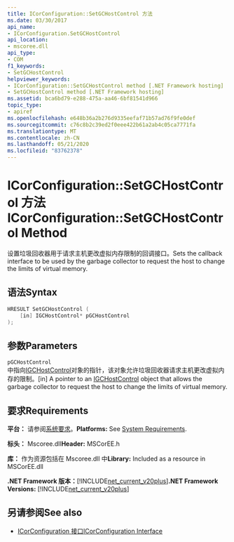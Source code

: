 ```yaml
---
title: ICorConfiguration::SetGCHostControl 方法
ms.date: 03/30/2017
api_name:
- ICorConfiguration.SetGCHostControl
api_location:
- mscoree.dll
api_type:
- COM
f1_keywords:
- SetGCHostControl
helpviewer_keywords:
- ICorConfiguration::SetGCHostControl method [.NET Framework hosting]
- SetGCHostControl method [.NET Framework hosting]
ms.assetid: bca6bd79-e288-475a-aa46-6bf81541d966
topic_type:
- apiref
ms.openlocfilehash: e648b36a2b276d9335eefaf71b57ad76f9fe0def
ms.sourcegitcommit: c76c8b2c39ed2f0eee422b61a2ab4c05ca7771fa
ms.translationtype: MT
ms.contentlocale: zh-CN
ms.lasthandoff: 05/21/2020
ms.locfileid: "83762378"
---
```

# <a name="icorconfigurationsetgchostcontrol-method"></a><span data-ttu-id="cba90-102">ICorConfiguration::SetGCHostControl 方法</span><span class="sxs-lookup"><span data-stu-id="cba90-102">ICorConfiguration::SetGCHostControl Method</span></span>
<span data-ttu-id="cba90-103">设置垃圾回收器用于请求主机更改虚拟内存限制的回调接口。</span><span class="sxs-lookup"><span data-stu-id="cba90-103">Sets the callback interface to be used by the garbage collector to request the host to change the limits of virtual memory.</span></span>  
  
## <a name="syntax"></a><span data-ttu-id="cba90-104">语法</span><span class="sxs-lookup"><span data-stu-id="cba90-104">Syntax</span></span>  
  
```cpp  
HRESULT SetGCHostControl (  
    [in] IGCHostControl* pGCHostControl  
);  
```  
  
## <a name="parameters"></a><span data-ttu-id="cba90-105">参数</span><span class="sxs-lookup"><span data-stu-id="cba90-105">Parameters</span></span>  
 `pGCHostControl`  
 <span data-ttu-id="cba90-106">中指向[IGCHostControl](igchostcontrol-interface.md)对象的指针，该对象允许垃圾回收器请求主机更改虚拟内存的限制。</span><span class="sxs-lookup"><span data-stu-id="cba90-106">[in] A pointer to an [IGCHostControl](igchostcontrol-interface.md) object that allows the garbage collector to request the host to change the limits of virtual memory.</span></span>  
  
## <a name="requirements"></a><span data-ttu-id="cba90-107">要求</span><span class="sxs-lookup"><span data-stu-id="cba90-107">Requirements</span></span>  
 <span data-ttu-id="cba90-108">**平台：** 请参阅[系统要求](../../get-started/system-requirements.md)。</span><span class="sxs-lookup"><span data-stu-id="cba90-108">**Platforms:** See [System Requirements](../../get-started/system-requirements.md).</span></span>  
  
 <span data-ttu-id="cba90-109">**标头：** Mscoree.dll</span><span class="sxs-lookup"><span data-stu-id="cba90-109">**Header:** MSCorEE.h</span></span>  
  
 <span data-ttu-id="cba90-110">**库：** 作为资源包括在 Mscoree.dll 中</span><span class="sxs-lookup"><span data-stu-id="cba90-110">**Library:** Included as a resource in MSCorEE.dll</span></span>  
  
 <span data-ttu-id="cba90-111">**.NET Framework 版本：**[!INCLUDE[net_current_v20plus](../../../../includes/net-current-v20plus-md.md)]</span><span class="sxs-lookup"><span data-stu-id="cba90-111">**.NET Framework Versions:** [!INCLUDE[net_current_v20plus](../../../../includes/net-current-v20plus-md.md)]</span></span>  
  
## <a name="see-also"></a><span data-ttu-id="cba90-112">另请参阅</span><span class="sxs-lookup"><span data-stu-id="cba90-112">See also</span></span>

- [<span data-ttu-id="cba90-113">ICorConfiguration 接口</span><span class="sxs-lookup"><span data-stu-id="cba90-113">ICorConfiguration Interface</span></span>](icorconfiguration-interface.md)
